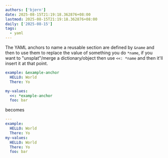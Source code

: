 ```yaml
---
authors: ['bjơrn']
date: 2025-08-15T21:19:18.362876+08:00
lastmod: 2025-08-15T21:19:18.362876+08:00
daily: ['2025-08-15']
tags:
  - yaml
---
```

The YAML anchors to name a reusable section are defined by `&name` and then to use them to replace the value of something you do `*name`, if you want to "unsplat"/merge a dictionary/object then use `<<: *name` and then it'll insert it at that point.

```yaml
example: &example-anchor
  HELLO: World
  There: Yo

my-values:
  <<: *example-anchor
  foo: bar
```

becomes

```yaml
---
example:
  HELLO: World
  There: Yo
my-values:
  HELLO: World
  There: Yo
  foo: bar
```